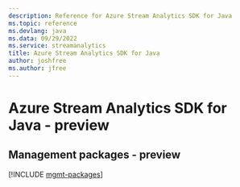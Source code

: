 ```yaml
---
description: Reference for Azure Stream Analytics SDK for Java
ms.topic: reference
ms.devlang: java
ms.data: 09/29/2022
ms.service: streamanalytics
title: Azure Stream Analytics SDK for Java
author: joshfree
ms.author: jfree
---
```

# Azure Stream Analytics SDK for Java - preview

## Management packages - preview
[!INCLUDE [mgmt-packages](stream-analytics-mgmt-index.md)]